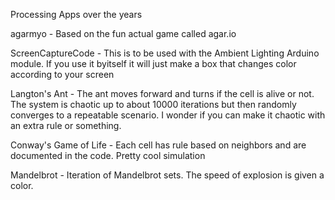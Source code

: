 Processing Apps over the years

agarmyo - Based on the fun actual game called agar.io

ScreenCaptureCode - This is to be used with the Ambient Lighting Arduino module. If you use it byitself it will just make a box that changes color according to your screen

Langton's Ant - The ant moves forward and turns if the cell is alive or not. The system is chaotic up to about 10000 iterations but then randomly converges to a repeatable scenario. I wonder if you can make it chaotic with an extra rule or something.

Conway's Game of Life - Each cell has rule based on neighbors and are documented in the code. Pretty cool simulation

Mandelbrot - Iteration of Mandelbrot sets. The speed of explosion is given a color.
